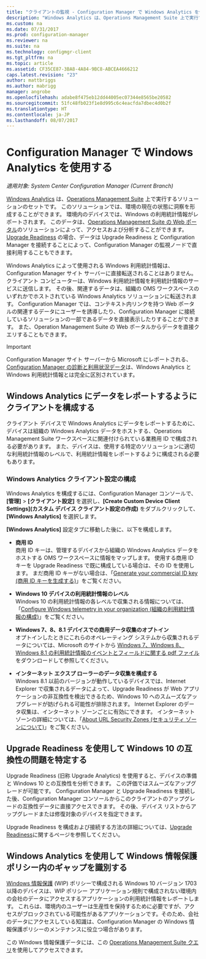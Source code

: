 ```yaml
---
title: "クライアントの監視 - Configuration Manager で Windows Analytics を使用する | Microsoft Docs"
description: "Windows Analytics は、Operations Management Suite 上で実行するソリューションのセットで、環境内のデバイスによってレポートされる Windows 利用統計情報を利用して、環境の現在の状態に有益な洞察を導くことができます。"
ms.custom: na
ms.date: 07/31/2017
ms.prod: configuration-manager
ms.reviewer: na
ms.suite: na
ms.technology: configmgr-client
ms.tgt_pltfrm: na
ms.topic: article
ms.assetid: CF35CE87-3BA8-4A84-9BC8-ABCEA4666212
caps.latest.revision: "23"
author: mattbriggs
ms.author: mabrigg
manager: angrobe
ms.openlocfilehash: adabe8f475eb12dd44005ec07344e8565be20582
ms.sourcegitcommit: 51fc48fb023f1e8d995c6c4eacfda7dbec4d0b2f
ms.translationtype: HT
ms.contentlocale: ja-JP
ms.lasthandoff: 08/07/2017
---
```

# <a name="use-windows-analytics-with-configuration-manager"></a>Configuration Manager で Windows Analytics を使用する

*適用対象: System Center Configuration Manager (Current Branch)*

[Windows Analytics](https://www.microsoft.com/en-us/WindowsForBusiness/windows-analytics) は、[Operations Management Suite](/azure/operations-management-suite/operations-management-suite-overview) 上で実行するソリューションのセットです。 このソリューションでは、環境の現在の状態に洞察を形成することができます。 環境内のデバイスでは、Windows の利用統計情報がレポートされます。 このデータは、[Operations Management Suite の Web ポータル](https://mms.microsoft.com)のソリューションによって、アクセスおよび分析することができます。 [Upgrade Readiness](/sccm/core/clients/manage/upgrade/upgrade-analytics) の場合、データは Upgrade Readiness と Configuration Manager を接続することによって、Configuration Manager の監視ノードで直接利用することもできます。

Windows Analytics によって使用される Windows 利用統計情報は、Configuration Manager サイト サーバーに直接転送されることはありません。 クライアント コンピューターは、Windows 利用統計情報を利用統計情報のサービスに送信します。 その後、関連するデータは、組織の OMS ワークスペースのいずれかでホストされている Windows Analytics ソリューションに転送されます。 Configuration Manager では、コンテキスト内リンクを持つ Web ポータルの関連するデータにユーザーを誘導したり、Configuration Manager に接続しているソリューションの一部であるデータを直接表示したりすることができます。 また、Operation Management Suite の Web ポータルからデータを直接クエリすることもできます。

>[!Important]
>Configuration Manager サイト サーバーから Microsoft にレポートされる、[Configuration Manager の診断と利用状況データ](../../plan-design/diagnostics/diagnostics-and-usage-data.md)は、Windows Analytics と Windows 利用統計情報とは完全に区別されています。

## <a name="configure-clients-to-report-data-to-windows-analytics"></a>Windows Analytics にデータをレポートするようにクライアントを構成する

クライアント デバイスで Windows Analytics にデータをレポートするために、デバイスは組織の Windows Analytics データをホストする、Operations Management Suite ワークスペースに関連付けられている業務用 ID で構成される必要があります。 また、デバイスは、使用する特定のソリューションに適切な利用統計情報のレベルで、利用統計情報をレポートするように構成される必要もあります。 

### <a name="configure-windows-analytics-client-settings"></a>Windows Analytics クライアント設定の構成
Windows Analytics を構成するには、Configuration Manager コンソールで、**[管理]** > **[クライアント設定]** を選択し、**[Create Custom Device Client Settings]\(カスタム デバイス クライアント設定の作成\)** をダブルクリックして、**[Windows Analytics]** を選択します。  

**[Windows Analytics]** 設定タブに移動した後に、以下を構成します。
  -  **商用 ID**  
商用 ID キーは、管理するデバイスから組織の Windows Analytics データをホストする OMS ワークスペースに情報をマップします。 使用する商用 ID キーを Upgrade Readiness で既に構成している場合は、その ID を使用します。 まだ商用 ID キーがない場合は、「[Generate your commercial ID key (商用 ID キーを生成する)]( https://technet.microsoft.com/itpro/windows/deploy/upgrade-readiness-get-started#generate-your-commercial-id-key)」をご覧ください。

  -  **Windows 10 デバイスの利用統計情報のレベル**   
Windows 10 の利用統計情報の各レベルで収集される情報については、「[Configure Windows telemetry in your organization (組織の利用統計情報の構成)](https://technet.microsoft.com/itpro/windows/manage/configure-windows-telemetry-in-your-organization#telemetry-levels)」をご覧ください。

  -  **Windows 7、8、8.1 デバイスでの商用データ収集のオプトイン**   
オプトインしたときにこれらのオペレーティング システムから収集されるデータについては、Microsoft のサイトから [Windows 7、Windows 8、Windows 8.1 の利用統計情報のイベントとフィールドに関する pdf ファイル](https://go.microsoft.com/fwlink/?LinkID=822965)をダウンロードして参照してください。

  -  **インターネット エクスプ ローラーのデータ収集を構成する**  
Windows 8.1 以前のバージョンが動作しているデバイスでは、Internet Explorer で収集されるデータによって、Upgrade Readiness が Web アプリケーションの非互換性を検出できるため、Windows 10 へのスムーズなアップグレードが妨げられる可能性が排除されます。 Internet Explorer のデータ収集は、インターネット ゾーンごとに有効にできます。 インターネット ゾーンの詳細については、「[About URL Security Zones (セキュリティ ゾーンについて)](https://msdn.microsoft.com/library/ms537183(v=vs.85).aspx)」をご覧ください。

## <a name="use-upgrade-readiness-to-identify-windows-10-compatibility-issues"></a>Upgrade Readiness を使用して Windows 10 の互換性の問題を特定する

Upgrade Readiness (旧称 Upgrade Analytics) を使用すると、デバイスの準備と Windows 10 との互換性を分析できます。 この評価ではスムーズなアップグレードが可能です。 Configuration Manager と Upgrade Readiness を接続した後、Configuration Manager コンソールからこのクライアントのアップグレードの互換性データに直接アクセスできます。 その後、デバイス リストからアップグレードまたは修復対象のデバイスを指定できます。

Upgrade Readiness を構成および接続する方法の詳細については、[Upgrade Readiness](../../clients/manage/upgrade/upgrade-analytics.md)に関するページを参照してください。

## <a name="use-windows-analytics-to-identify-gaps-in-windows-information-protection-policies"></a>Windows Analytics を使用して Windows 情報保護ポリシー内のギャップを識別する

[Windows 情報保護](https://docs.microsoft.com/en-us/windows/threat-protection/windows-information-protection/protect-enterprise-data-using-wip) (WIP) ポリシーで構成される Windows 10 バージョン 1703 以降のデバイスは、WIP ポリシー アプリケーション規則で構成されない環境内の会社のデータにアクセスするアプリケーションの利用統計情報をレポートします。 これらは、環境内のユーザーは生産性を保持するために必要ですが、アクセスがブロックされている可能性があるアプリケーションです。そのため、会社のデータにアクセスしている知識は、Configuration Manager の Windows 情報保護ポリシーのメンテナンスに役立つ場合があります。 

この Windows 情報保護データには、この [Operations Management Suite クエリ](https://go.microsoft.com/fwlink/?linkid=849952)を使用してアクセスできます。